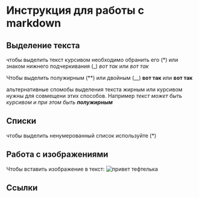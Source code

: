 # Инструкция для работы с markdown

## Выделение текста
чтобы выделить текст курсивом необходимо обранить его (*) или знаком нижнего подчеркивания (_) *вот так* или _вот так_

Чтобы выделить полужирным (**) или двойным (__) **вот так** или __вот так__

альтернативные спомобы выделения текста жирным или курсивом нужны для совмещени этих способов. Например _текст может быть курсивом и при этом быть **полужирным**_
## Списки
чтобы выделить ненумерованный список используйте (*)
## Работа с изображениями

Чтобы вставить изображение в текст:
![привет тефтелька](image1.png)

## Ссылки

##
##
##
